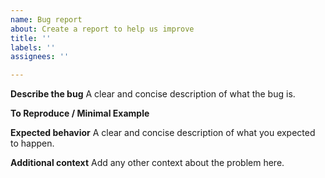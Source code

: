 ```yaml
---
name: Bug report
about: Create a report to help us improve
title: ''
labels: ''
assignees: ''

---
```


**Describe the bug**
A clear and concise description of what the bug is.

**To Reproduce / Minimal Example**

**Expected behavior**
A clear and concise description of what you expected to happen.

**Additional context**
Add any other context about the problem here.
